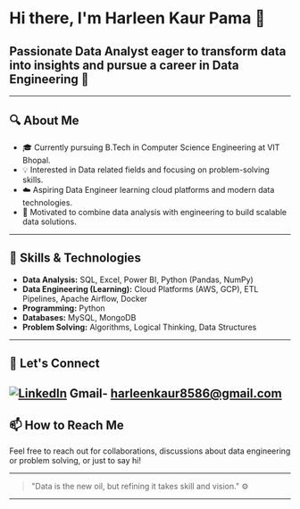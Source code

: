 # Hi there, I'm Harleen Kaur Pama 👋

## Passionate Data Analyst eager to transform data into insights and pursue a career in Data Engineering 🚀

---

## 🔍 About Me
- 🎓 Currently pursuing B.Tech in Computer Science Engineering at VIT Bhopal.
- 💡 Interested in Data related fields and focusing on problem-solving skills.
- ☁️ Aspiring Data Engineer learning cloud platforms and modern data technologies.
- 🚀 Motivated to combine data analysis with engineering to build scalable data solutions.

---

## 🌟 Skills & Technologies

- **Data Analysis:** SQL, Excel, Power BI, Python (Pandas, NumPy)
- **Data Engineering (Learning):** Cloud Platforms (AWS, GCP), ETL Pipelines, Apache Airflow, Docker
- **Programming:** Python
- **Databases:** MySQL,  MongoDB
- **Problem Solving:** Algorithms, Logical Thinking, Data Structures

---


## 💬 Let's Connect

[![LinkedIn](https://img.shields.io/badge/LinkedIn-0077B5?style=for-the-badge&logo=linkedin&logoColor=white)](https://www.linkedin.com/in/harleen-kaur-pama-635539251/)
Gmail- harleenkaur8586@gmail.com
---

## 📫 How to Reach Me

Feel free to reach out for collaborations, discussions about data engineering or problem solving, or just to say hi!

---

> "Data is the new oil, but refining it takes skill and vision." ⚙️

---
